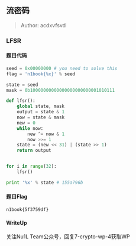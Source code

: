 ## 流密码

> Author: acdxvfsvd

### LFSR

#### 题目代码

```python
seed = 0x00000000 # you need to solve this
flag = 'n1book{%x}' % seed

state = seed
mask = 0b10000000000000000000000001010111

def lfsr():
    global state, mask
    output = state & 1
    now = state & mask
    new = 0
    while now:
        new ^= now & 1
        now >>= 1
    state = (new << 31) | (state >> 1)
    return output


for i in range(32):
    lfsr()

print '%x' % state # 155a796b
```

#### 题目Flag

`n1book{5f3759df}`

#### WriteUp

关注Nu1L Team公众号，回复7-crypto-wp-4获取WP